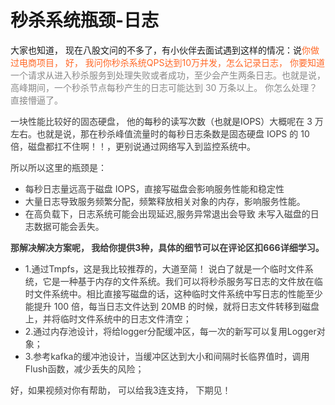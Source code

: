 # 秒杀系统瓶颈-日志

大家也知道， 现在八股文问的不多了，有小伙伴去面试遇到这样的情况：说<font style="color:rgb(255, 104, 39);">你做过电商项目， 好，  我问你秒杀系统QPS达到10万并发，怎么记录日志，  你要知道 </font><font style="color:rgb(136, 136, 136);">一个请求从进入秒杀服务到处理失败或者成功，至少会产生两条日志。也就是说，高峰期间，一个秒杀节点每秒产生的日志可能达到 30 万条以上。   你怎么处理？   直接懵逼了。</font>

<font style="color:rgb(136, 136, 136);"></font>

<font style="color:rgb(136, 136, 136);"></font>

<font style="color:rgb(62, 62, 62);">一块性能比较好的固态硬盘， 他的</font><font style="color:rgb(51, 51, 51);">每秒的读写次数（也就是IOPS）</font><font style="color:rgb(62, 62, 62);">大概呢在 3 万左右。也就是说，那在秒杀峰值流量时的每秒日志条数是固态硬盘 IOPS 的 10 倍，磁盘都扛不住啊！！，更别说通过网络写入到监控系统中。</font>

<font style="color:rgb(62, 62, 62);">所以所以这里的瓶颈是：</font>

+ <font style="color:rgb(62, 62, 62);">每秒日志量远高于磁盘 IOPS，直接写磁盘会影响服务性能和稳定性</font>
+ <font style="color:rgb(62, 62, 62);">大量日志导致服务频繁分配，频繁释放相关对象的内存，影响服务性能。</font>
+ <font style="color:rgb(62, 62, 62);"> 在高负载下，日志系统可能会出现延迟,服务异常退出会导致 未写入磁盘的日志数据可能会丢失。</font>

**<font style="color:rgb(62, 62, 62);">那解决解决方案呢， 我给你提供3种，具体的细节可以在评论区扣666详细学习。</font>**

+ <font style="color:rgb(62, 62, 62);">1.通过Tmpfs，这是我比较推荐的，大道至简！ 说白了就是一个临时文件系统，它是一种基于内存的文件系统。我们可以将秒杀服务写日志的文件放在临时文件系统中。相比直接写磁盘的话，这种临时文件系统中写日志的性能至少能提升 100 倍，每当日志文件达到 20MB 的时候，就将日志文件转移到磁盘上，并将临时文件系统中的日志文件清空；  </font>
+ <font style="color:rgb(62, 62, 62);">2.通过内存池设计，将给logger分配缓冲区，每一次的新写可以复用Logger对象；</font>
+ <font style="color:rgb(62, 62, 62);">3.参考kafka的缓冲池设计，当缓冲区达到大小和间隔时长临界值时，调用Flush函数，减少丢失的风险；</font>

<font style="color:rgb(62, 62, 62);">好，如果视频对你有帮助， 可以给我3连支持， 下期见！</font>

